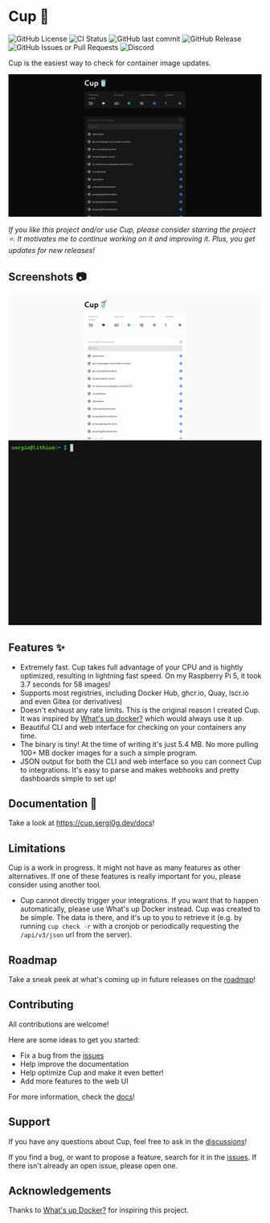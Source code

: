 # Cup 🥤

![GitHub License](https://img.shields.io/github/license/sergi0g/cup)
![CI Status](https://img.shields.io/github/actions/workflow/status/sergi0g/cup/.github%2Fworkflows%2Fci.yml?label=CI)
![GitHub last commit](https://img.shields.io/github/last-commit/sergi0g/cup)
![GitHub Release](https://img.shields.io/github/v/release/sergi0g/cup)
![GitHub Issues or Pull Requests](https://img.shields.io/github/issues/sergi0g/cup)
![Discord](https://img.shields.io/discord/1337705080518086658)


Cup is the easiest way to check for container image updates.

![Cup web in dark mode](screenshots/web_dark.png)

_If you like this project and/or use Cup, please consider starring the project ⭐. It motivates me to continue working on it and improving it. Plus, you get updates for new releases!_

## Screenshots 📷

![Cup web in light mode](screenshots/web_light.png)
![Cup's CLI](screenshots/cup.gif)

## Features ✨

- Extremely fast. Cup takes full advantage of your CPU and is hightly optimized, resulting in lightning fast speed. On my Raspberry Pi 5, it took 3.7 seconds for 58 images!
- Supports most registries, including Docker Hub, ghcr.io, Quay, lscr.io and even Gitea (or derivatives)
- Doesn't exhaust any rate limits. This is the original reason I created Cup. It was inspired by [What's up docker?](https://github.com/getwud/wud) which would always use it up.
- Beautiful CLI and web interface for checking on your containers any time.
- The binary is tiny! At the time of writing it's just 5.4 MB. No more pulling 100+ MB docker images for a such a simple program.
- JSON output for both the CLI and web interface so you can connect Cup to integrations. It's easy to parse and makes webhooks and pretty dashboards simple to set up!

## Documentation 📘

Take a look at https://cup.sergi0g.dev/docs!

## Limitations

Cup is a work in progress. It might not have as many features as other alternatives. If one of these features is really important for you, please consider using another tool.

- Cup cannot directly trigger your integrations. If you want that to happen automatically, please use What's up Docker instead. Cup was created to be simple. The data is there, and it's up to you to retrieve it (e.g. by running `cup check -r` with a cronjob or periodically requesting the `/api/v3/json` url from the server).

## Roadmap
Take a sneak peek at what's coming up in future releases on the [roadmap](https://github.com/users/sergi0g/projects/2)!

## Contributing

All contributions are welcome!

Here are some ideas to get you started:

- Fix a bug from the [issues](https://github.com/sergi0g/cup/issues)
- Help improve the documentation
- Help optimize Cup and make it even better!
- Add more features to the web UI

For more information, check the [docs](https://cup.sergi0g.dev/docs/contributing)!

## Support

If you have any questions about Cup, feel free to ask in the [discussions](https://github.com/sergi0g/cup/discussions)!

If you find a bug, or want to propose a feature, search for it in the [issues](https://github.com/sergi0g/cup/issues). If there isn't already an open issue, please open one.

## Acknowledgements

Thanks to [What's up Docker?](https://github.com/getwud/wud) for inspiring this project.

